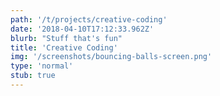 ```yaml
---
path: '/t/projects/creative-coding'
date: '2018-04-10T17:12:33.962Z'
blurb: "Stuff that's fun"
title: 'Creative Coding'
img: '/screenshots/bouncing-balls-screen.png'
type: 'normal'
stub: true
---
```

